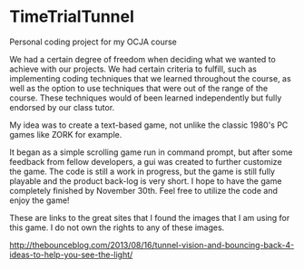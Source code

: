 TimeTrialTunnel
===============

Personal coding project for my OCJA course

We had a certain degree of freedom when deciding what we wanted to achieve with our projects. We had certain criteria to fulfill, such as implementing coding techniques that we learned throughout the course, as well as the option to use techniques that were out of the range of the course. These techniques would of been learned independently but fully endorsed by our class tutor.

My idea was to create a text-based game, not unlike the classic 1980's PC games like ZORK for example.

It began as a simple scrolling game run in command prompt, but after some feedback from fellow developers, a gui was created to further customize the game. The code is still a work in progress, but the game is still fully playable and the product back-log is very short. I hope to have the game completely finished by November 30th. Feel free to utilize the code and enjoy the game!

These are links to the great sites that I found the images that I am using for this game. I do not own the rights to any of these images.

http://thebounceblog.com/2013/08/16/tunnel-vision-and-bouncing-back-4-ideas-to-help-you-see-the-light/
